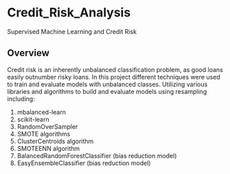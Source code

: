 # Credit_Risk_Analysis

Supervised Machine Learning and Credit Risk



## Overview

Credit risk is an inherently unbalanced classification problem, as good loans easily outnumber risky loans. In this project different techniques were used to train and evaluate models with unbalanced classes. Utilizing various libraries and algorithms to build and evaluate models using resampling including:

   1. mbalanced-learn
   2. scikit-learn
   3. RandomOverSampler
   4. SMOTE algorithms
   5. ClusterCentroids algorithm
   6. SMOTEENN algorithm
   7. BalancedRandomForestClassifier (bias reduction model)
   8. EasyEnsembleClassifier (bias reduction model)
    
    

